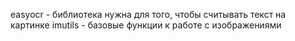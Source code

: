 easyocr - библиотека нужна для того, чтобы считывать текст на картинке
imutils - базовые функции к работе с изображениями